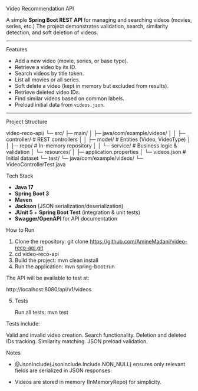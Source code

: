  Video Recommendation API

A simple **Spring Boot REST API** for managing and searching videos (movies, series, etc.)
The project demonstrates validation, search, similarity detection, and soft deletion of videos.

---

 Features
- Add a new video (movie, series, or base type).
- Retrieve a video by its ID.
- Search videos by title token.
- List all movies or all series.
- Soft delete a video (kept in memory but excluded from results).
- Retrieve deleted video IDs.
- Find similar videos based on common labels.
- Preload initial data from `videos.json`.

---
 Project Structure

video-reco-api/
└─ src/
├─ main/
│ ├─ java/com/example/videos/
│ │ ├─ controller/ # REST controllers
│ │ ├─ model/ # Entities (Video, VideoType)
│ │ ├─ repo/ # In-memory repository
│ │ └─ service/ # Business logic & validation
│ └─ resources/
│ ├─ application.properties
│ └─ videos.json # Initial dataset
└─ test/
└─ java/com/example/videos/
└─ VideoControllerTest.java

Tech Stack
- **Java 17**
- **Spring Boot 3**
- **Maven**
- **Jackson** (JSON serialization/deserialization)
- **JUnit 5** + **Spring Boot Test** (integration & unit tests)
- **Swagger/OpenAPI** for API documentation

How to Run

1. Clone the repository:
   git clone https://github.com/AmineMadani/video-reco-api.git
2. cd video-reco-api
3. Build the project:
   mvn clean install 
4. Run the application:
   mvn spring-boot:run

The API will be available to test at:

http://localhost:8080/api/v1/videos

5. Tests

   Run all tests:
   mvn test

Tests include:

Valid and invalid video creation.
Search functionality.
Deletion and deleted IDs tracking.
Similarity matching.
JSON preload validation.

Notes

- @JsonInclude(JsonInclude.Include.NON_NULL) ensures only relevant fields are serialized in JSON responses.

- Videos are stored in memory (InMemoryRepo) for simplicity.
